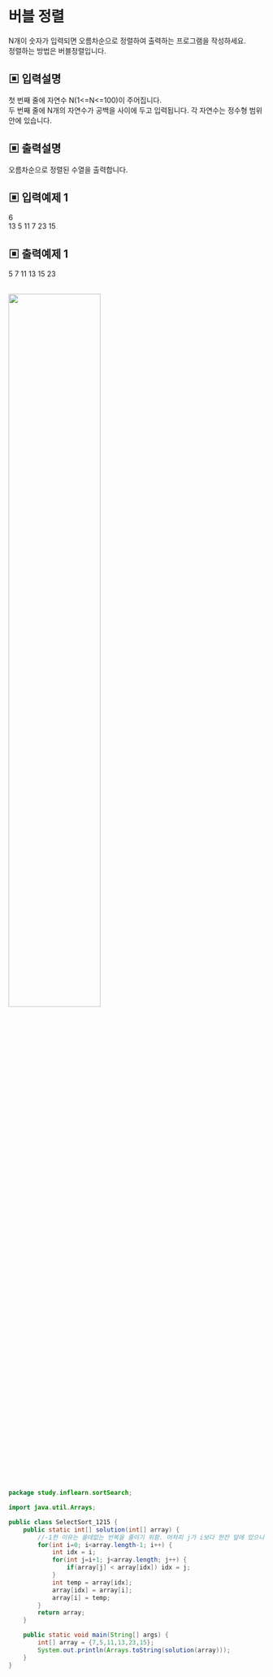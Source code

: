 # 버블 정렬
N개이 숫자가 입력되면 오름차순으로 정렬하여 출력하는 프로그램을 작성하세요.   
정렬하는 방법은 버블정렬입니다.  

## ▣ 입력설명   
첫 번째 줄에 자연수 N(1<=N<=100)이 주어집니다.   
두 번째 줄에 N개의 자연수가 공백을 사이에 두고 입력됩니다. 각 자연수는 정수형 범위 안에 있습니다.    

## ▣ 출력설명   
오름차순으로 정렬된 수열을 출력합니다.   

## ▣ 입력예제 1    
6   
13 5 11 7 23 15   

## ▣ 출력예제 1   
5 7 11 13 15 23   

<br>

<img src="https://user-images.githubusercontent.com/44156173/146233301-d9bba1cd-5441-4d7f-8fe7-961d87c6e643.png" width="60%">

```java
package study.inflearn.sortSearch;

import java.util.Arrays;

public class SelectSort_1215 {
    public static int[] solution(int[] array) {
        //-1한 이유는 쓸데없는 반복을 줄이기 위함. 어차피 j가 i보다 한칸 앞에 있으니까
        for(int i=0; i<array.length-1; i++) {
            int idx = i;
            for(int j=i+1; j<array.length; j++) {
                if(array[j] < array[idx]) idx = j;
            }
            int temp = array[idx];
            array[idx] = array[i];
            array[i] = temp;
        }
        return array;
    }

    public static void main(String[] args) {
        int[] array = {7,5,11,13,23,15};
        System.out.println(Arrays.toString(solution(array)));
    }
}
```
